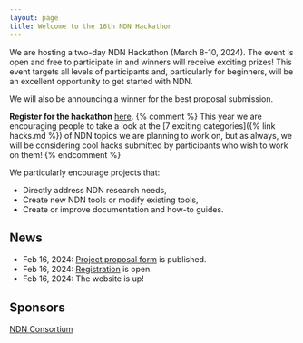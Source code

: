 ```yaml
---
layout: page
title: Welcome to the 16th NDN Hackathon
---
```


We are hosting a two-day NDN Hackathon (March 8-10, 2024). The event is open and free to participate in
and winners will receive exciting prizes! This event targets all levels of participants and,
particularly for beginners, will be an excellent opportunity to get started with NDN.

We will also be announcing a winner for the best proposal submission.


**Register for the hackathon** [here](https://www.eventbrite.com/e/16th-ndn-hackathon-tickets-842423159347).
{% comment %}
This year we are encouraging people to take a look at the [7 exciting categories]({% link hacks.md %})
of NDN topics we are planning to work on, but as always, we will be considering cool hacks submitted by
participants who wish to work on them!
{% endcomment %}

We particularly encourage projects that:

- Directly address NDN research needs,
- Create new NDN tools or modify existing tools,
- Create or improve documentation and how-to guides.

## News

<!-- - Oct 27, 2023: The hackathon [program](https://16th-ndn-hackathon.named-data.net/program.html) is online. -->
- Feb 16, 2024: [Project proposal form](https://forms.gle/UtQ7Sf2hzB8ef5Yj7) is published.
- Feb 16, 2024: [Registration](https://www.eventbrite.com/e/16th-ndn-hackathon-tickets-842423159347) is open.
- Feb 16, 2024: The website is up!

## Sponsors

[NDN Consortium](https://named-data.net/consortium/)
